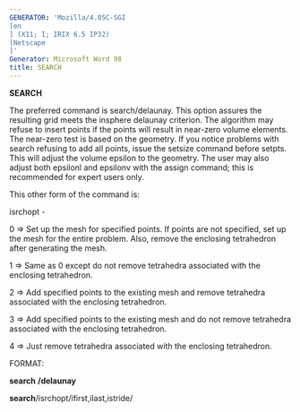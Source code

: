 ```yaml
---
GENERATOR: 'Mozilla/4.05C-SGI 
[en
] (X11; I; IRIX 6.5 IP32) 
[Netscape
]'
Generator: Microsoft Word 98
title: SEARCH
---
```


 **SEARCH**

The preferred command is search/delaunay. This option assures the
resulting grid meets the insphere delaunay criterion. The algorithm may
refuse to insert points if the points will result in near-zero volume
elements. The near-zero test is based on the geometry. If you notice
problems with search refusing to add all points, issue the setsize
command before setpts. This will adjust the volume epsilon to the
geometry. The user may also adjust both epsilonl and epsilonv with the
assign command; this is recommended for expert users only.

This other form of the command is:

isrchopt -

0 =&gt; Set up the mesh for specified points. If points are not
specified, set up the mesh for the entire problem. Also, remove the
enclosing tetrahedron after generating the mesh.

1 =&gt; Same as 0 except do not remove tetrahedra associated with the
enclosing tetrahedron.

2 =&gt; Add specified points to the existing mesh and remove tetrahedra
associated with the enclosing tetrahedron.

3 =&gt; Add specified points to the existing mesh and do not remove
tetrahedra associated with the enclosing tetrahedron.

4 =&gt; Just remove tetrahedra associated with the enclosing
tetrahedron.

FORMAT:

**search** **/delaunay**

**search**/isrchopt/ifirst,ilast,istride/
